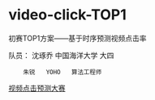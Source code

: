 # video-click-TOP1
初赛TOP1方案——基于时序预测视频点击率

队员：  沈琢乔 中国海洋大学 大四

        朱锐   YOHO   算法工程师

[视频点击预测大赛](https://www.turingtopia.com/competitionnew/detail/e4880352b6ef4f9f8f28e8f98498dbc4/dataset)
